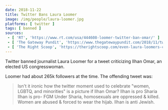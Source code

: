 ```yaml
---
date: 2018-11-22
title: Twitter Bans Laura Loomer
image: /img/people/laura-loomer.jpg
platforms: [ twitter ]
tags: [ banned ]
sources:
 - [ 'RT', 'https://www.rt.com/usa/444608-loomer-twitter-ban-omar/' ]
 - [ 'The Gateway Pundit', 'https://www.thegatewaypundit.com/2018/11/twitter-bans-conservative-jew-laura-loomer-but-farrakhan-islamists-anti-semites-and-threats-against-trump-family-still-allowed/' ]
 - [ 'The Right Scoop', 'https://therightscoop.com/even-laura-loomers-critics-cant-understand-why-twitter-banned-her/' ]
---
```


Twitter banned journalist Laura Loomer for a tweet criticizing Ilhan Omar, an elected US congresswoman.

Loomer had about 265k followers at the time.
The offending tweet was:

> Isn't it ironic how the twitter moment used to celebrate "women, LGBTQ, and minorities" is a picture if Ilhan Omar?
> Ilhan is pro Sharia Ilhan is pro- FGM Under Sharia, homosexuals are oppressed & killed.
> Women are abused & forced to wear the hijab. Ilhan is anti Jewish.
